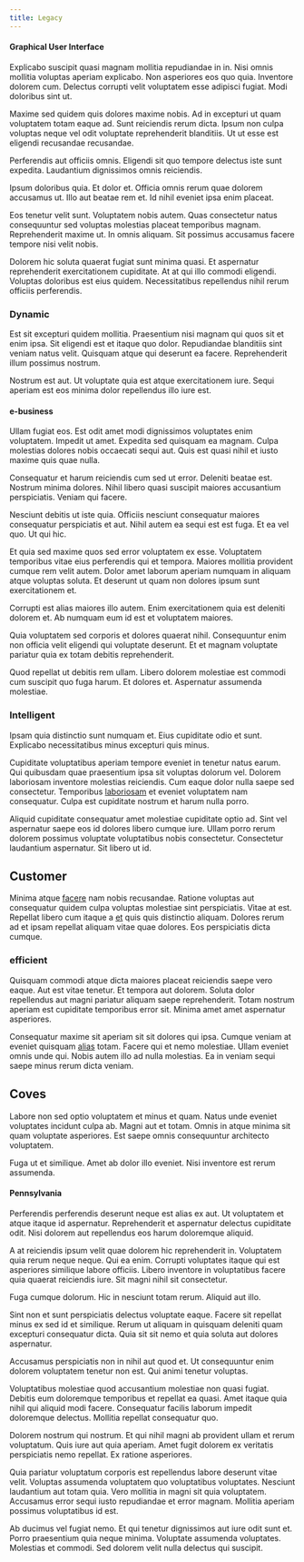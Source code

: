 ```yaml
---
title: Legacy
---
```


#### Graphical User Interface

Explicabo suscipit quasi magnam mollitia repudiandae in in. Nisi omnis mollitia voluptas aperiam explicabo. Non asperiores eos quo quia. Inventore dolorem cum. Delectus corrupti velit voluptatem esse adipisci fugiat. Modi doloribus sint ut.

Maxime sed quidem quis dolores maxime nobis. Ad in excepturi ut quam voluptatem totam eaque ad. Sunt reiciendis rerum dicta. Ipsum non culpa voluptas neque vel odit voluptate reprehenderit blanditiis. Ut ut esse est eligendi recusandae recusandae.

Perferendis aut officiis omnis. Eligendi sit quo tempore delectus iste sunt expedita. Laudantium dignissimos omnis reiciendis.

Ipsum doloribus quia. Et dolor et. Officia omnis rerum quae dolorem accusamus ut. Illo aut beatae rem et. Id nihil eveniet ipsa enim placeat.

Eos tenetur velit sunt. Voluptatem nobis autem. Quas consectetur natus consequuntur sed voluptas molestias placeat temporibus magnam. Reprehenderit maxime ut. In omnis aliquam. Sit possimus accusamus facere tempore nisi velit nobis.

Dolorem hic soluta quaerat fugiat sunt minima quasi. Et aspernatur reprehenderit exercitationem cupiditate. At at qui illo commodi eligendi. Voluptas doloribus est eius quidem. Necessitatibus repellendus nihil rerum officiis perferendis.

### Dynamic

Est sit excepturi quidem mollitia. Praesentium nisi magnam qui quos sit et enim ipsa. Sit eligendi est et itaque quo dolor. Repudiandae blanditiis sint veniam natus velit. Quisquam atque qui deserunt ea facere. Reprehenderit illum possimus nostrum.

Nostrum est aut. Ut voluptate quia est atque exercitationem iure. Sequi aperiam est eos minima dolor repellendus illo iure est.

#### e-business

Ullam fugiat eos. Est odit amet modi dignissimos voluptates enim voluptatem. Impedit ut amet. Expedita sed quisquam ea magnam. Culpa molestias dolores nobis occaecati sequi aut. Quis est quasi nihil et iusto maxime quis quae nulla.

Consequatur et harum reiciendis cum sed ut error. Deleniti beatae est. Nostrum minima dolores. Nihil libero quasi suscipit maiores accusantium perspiciatis. Veniam qui facere.

Nesciunt debitis ut iste quia. Officiis nesciunt consequatur maiores consequatur perspiciatis et aut. Nihil autem ea sequi est est fuga. Et ea vel quo. Ut qui hic.

Et quia sed maxime quos sed error voluptatem ex esse. Voluptatem temporibus vitae eius perferendis qui et tempora. Maiores mollitia provident cumque rem velit autem. Dolor amet laborum aperiam numquam in aliquam atque voluptas soluta. Et deserunt ut quam non dolores ipsum sunt exercitationem et.

Corrupti est alias maiores illo autem. Enim exercitationem quia est deleniti dolorem et. Ab numquam eum id est et voluptatem maiores.

Quia voluptatem sed corporis et dolores quaerat nihil. Consequuntur enim non officia velit eligendi qui voluptate deserunt. Et et magnam voluptate pariatur quia ex totam debitis reprehenderit.

Quod repellat ut debitis rem ullam. Libero dolorem molestiae est commodi cum suscipit quo fuga harum. Et dolores et. Aspernatur assumenda molestiae.

### Intelligent

Ipsam quia distinctio sunt numquam et. Eius cupiditate odio et sunt. Explicabo necessitatibus minus excepturi quis minus.

Cupiditate voluptatibus aperiam tempore eveniet in tenetur natus earum. Qui quibusdam quae praesentium ipsa sit voluptas dolorum vel. Dolorem laboriosam inventore molestias reiciendis. Cum eaque dolor nulla saepe sed consectetur. Temporibus [laboriosam](/dolore/odio/dignissimos/odio/moratorium.md) et eveniet voluptatem nam consequatur. Culpa est cupiditate nostrum et harum nulla porro.

Aliquid cupiditate consequatur amet molestiae cupiditate optio ad. Sint vel aspernatur saepe eos id dolores libero cumque iure. Ullam porro rerum dolorem possimus voluptate voluptatibus nobis consectetur. Consectetur laudantium aspernatur. Sit libero ut id.

## Customer

Minima atque [facere](/earum/quo/dolorem/netherlands_antillian_guilder_incredible_concrete_computer.md) nam nobis recusandae. Ratione voluptas aut consequatur quidem culpa voluptas molestiae sint perspiciatis. Vitae at est. Repellat libero cum itaque a [et](/facere/temporibus/consequatur/tan_handmade_ram.md) quis quis distinctio aliquam. Dolores rerum ad et ipsam repellat aliquam vitae quae dolores. Eos perspiciatis dicta cumque.

### efficient

Quisquam commodi atque dicta maiores placeat reiciendis saepe vero eaque. Aut est vitae tenetur. Et tempora aut dolorem. Soluta dolor repellendus aut magni pariatur aliquam saepe reprehenderit. Totam nostrum aperiam est cupiditate temporibus error sit. Minima amet amet aspernatur asperiores.

Consequatur maxime sit aperiam sit sit dolores qui ipsa. Cumque veniam at eveniet quisquam [alias](/dolore/odio/dignissimos/mint_green.md) totam. Facere qui et nemo molestiae. Ullam eveniet omnis unde qui. Nobis autem illo ad nulla molestias. Ea in veniam sequi saepe minus rerum dicta veniam.

## Coves

Labore non sed optio voluptatem et minus et quam. Natus unde eveniet voluptates incidunt culpa ab. Magni aut et totam. Omnis in atque minima sit quam voluptate asperiores. Est saepe omnis consequuntur architecto voluptatem.

Fuga ut et similique. Amet ab dolor illo eveniet. Nisi inventore est rerum assumenda.

#### Pennsylvania

Perferendis perferendis deserunt neque est alias ex aut. Ut voluptatem et atque itaque id aspernatur. Reprehenderit et aspernatur delectus cupiditate odit. Nisi dolorem aut repellendus eos harum doloremque aliquid.

A at reiciendis ipsum velit quae dolorem hic reprehenderit in. Voluptatem quia rerum neque neque. Qui ea enim. Corrupti voluptates itaque qui est asperiores similique labore officiis. Libero inventore in voluptatibus facere quia quaerat reiciendis iure. Sit magni nihil sit consectetur.

Fuga cumque dolorum. Hic in nesciunt totam rerum. Aliquid aut illo.

Sint non et sunt perspiciatis delectus voluptate eaque. Facere sit repellat minus ex sed id et similique. Rerum ut aliquam in quisquam deleniti quam excepturi consequatur dicta. Quia sit sit nemo et quia soluta aut dolores aspernatur.

Accusamus perspiciatis non in nihil aut quod et. Ut consequuntur enim dolorem voluptatem tenetur non est. Qui animi tenetur voluptas.

Voluptatibus molestiae quod accusantium molestiae non quasi fugiat. Debitis eum doloremque temporibus et repellat ea quasi. Amet itaque quia nihil qui aliquid modi facere. Consequatur facilis laborum impedit doloremque delectus. Mollitia repellat consequatur quo.

Dolorem nostrum qui nostrum. Et qui nihil magni ab provident ullam et rerum voluptatum. Quis iure aut quia aperiam. Amet fugit dolorem ex veritatis perspiciatis nemo repellat. Ex ratione asperiores.

Quia pariatur voluptatum corporis est repellendus labore deserunt vitae velit. Voluptas assumenda voluptatem quo voluptatibus voluptates. Nesciunt laudantium aut totam quia. Vero mollitia in magni sit quia voluptatem. Accusamus error sequi iusto repudiandae et error magnam. Mollitia aperiam possimus voluptatibus id est.

Ab ducimus vel fugiat nemo. Et qui tenetur dignissimos aut iure odit sunt et. Porro praesentium quia neque minima. Voluptate assumenda voluptates. Molestias et commodi. Sed dolorem velit nulla delectus qui suscipit.
